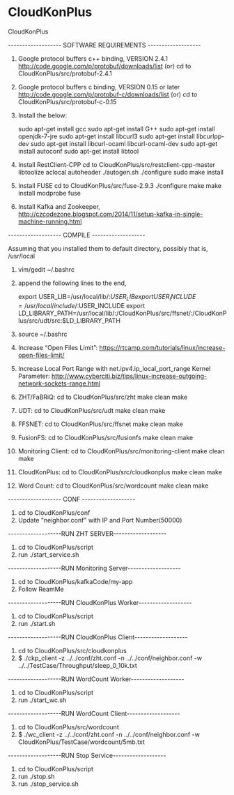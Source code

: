 # CloudKonPlus
CloudKonPlus

------------------- SOFTWARE REQUIREMENTS -------------------

1. Google protocol buffers c++ binding, VERSION 2.4.1
		http://code.google.com/p/protobuf/downloads/list
		(or)
		cd to CloudKonPlus/src/protobuf-2.4.1
		
2. Google protocol buffers c binding, VERSION 0.15 or later
		http://code.google.com/p/protobuf-c/downloads/list
		(or)
		cd to CloudKonPlus/src/protobuf-c-0.15
		

3. Install the below:
 
	sudo apt-get install gcc
	sudo apt-get install G++
	sudo apt-get install openjdk-7-jre
	sudo apt-get install libcurl3
	sudo apt-get install libcurlpp-dev
	sudo apt-get install libcurl-ocaml libcurl-ocaml-dev
	sudo apt-get install autoconf
	sudo apt-get install libtool

4. Install RestClient-CPP
	cd to CloudKonPlus/src/restclient-cpp-master
	libtoolize
	aclocal
	autoheader
	./autogen.sh
	./configure
	sudo make install

5. Install FUSE
	cd to CloudKonPlus/src/fuse-2.9.3
	./configure
	make
	make install
	modprobe fuse

6. Install Kafka and Zookeeper,
	http://czcodezone.blogspot.com/2014/11/setup-kafka-in-single-machine-running.html


------------------- COMPILE -------------------

Assuming that you installed them to default directory, possibly that is, /usr/local

1. vim/gedit ~/.bashrc
2. append the following lines to the end,

	export USER_LIB=/usr/local/lib/:$USER_LIB
	export USER_INCLUDE=/usr/local/include/:$USER_INCLUDE
	export LD_LIBRARY_PATH=/usr/local/lib/:/CloudKonPlus/src/ffsnet/:/CloudKonPlus/src/udt/src:$LD_LIBRARY_PATH

3. source ~/.bashrc

4. Increase “Open Files Limit”: 
	https://rtcamp.com/tutorials/linux/increase-open-files-limit/

5. Increase Local Port Range with net.ipv4.ip_local_port_range Kernel Parameter:
	http://www.cyberciti.biz/tips/linux-increase-outgoing-network-sockets-range.html

6. ZHT/FaBRiQ:
	cd to CloudKonPlus/src/zht
	make clean
	make

7. UDT:
	cd to CloudKonPlus/src/udt
	make clean
	make

8. FFSNET:
	cd to CloudKonPlus/src/ffsnet
	make clean
	make

9. FusionFS:
	cd to CloudKonPlus/src/fusionfs
	make clean
	make

10. Monitoring Client:
	cd to CloudKonPlus/src/monitoring-client
	make clean
	make

11. CloudKonPlus:
	cd to CloudKonPlus/src/cloudkonplus
	make clean
	make

12. Word Count:
	cd to CloudKonPlus/src/wordcount
	make clean
	make

------------------- CONF -------------------
1. cd to CloudKonPlus/conf
2. Update "neighbor.conf" with IP and Port Number(50000)

-------------------RUN ZHT SERVER-------------------
1. cd to CloudKonPlus/script
2. run ./start_service.sh

-------------------RUN Monitoring Server-------------------
1. cd to CloudKonPlus/kafkaCode/my-app
2. Follow ReamMe

-------------------RUN CloudKonPlus Worker-------------------
1. cd to CloudKonPlus/script
2. run ./start.sh

-------------------RUN CloudKonPlus Client-------------------
1. cd to CloudKonPlus/src/cloudkonplus
2. $ ./ckp_client -z ../../conf/zht.conf -n ../../conf/neighbor.conf -w ../../TestCase/Throughput/sleep_0_10k.txt

-------------------RUN WordCount Worker-------------------
1. cd to CloudKonPlus/script
2. run ./start_wc.sh

-------------------RUN WordCount Client-------------------
1. cd to CloudKonPlus/src/wordcount
2. $ ./wc_client -z ../../conf/zht.conf -n ../../conf/neighbor.conf -w CloudKonPlus/TestCase/wordcount/5mb.txt

-------------------RUN Stop Service-------------------
1. cd to CloudKonPlus/script
2. run ./stop.sh
3. run ./stop_service.sh
